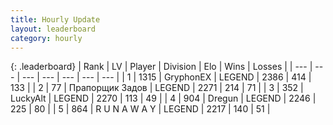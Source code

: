 ```yaml
---
title: Hourly Update
layout: leaderboard
category: hourly
---
```


{: .leaderboard}
| Rank | LV | Player | Division | Elo | Wins | Losses |
| --- | --- | --- | --- | --- | --- | --- |
| <span data-change="0">1</span> | 1315 | <span title="ID: 315148">GryphonEX</span> | LEGEND | <span data-change="0">2386</span> | <span data-change="0">414</span> | <span data-change="0">133</span> |
| <span data-change="0">2</span> | 77 | <span title="ID: 612521">Прапорщик Задов</span> | LEGEND | <span data-change="0">2271</span> | <span data-change="0">214</span> | <span data-change="0">71</span> |
| <span data-change="0">3</span> | 352 | <span title="ID: 512212">LuckyAlt</span> | LEGEND | <span data-change="0">2270</span> | <span data-change="0">113</span> | <span data-change="0">49</span> |
| <span data-change="0">4</span> | 904 | <span title="ID: 337810">Dregun</span> | LEGEND | <span data-change="0">2246</span> | <span data-change="0">225</span> | <span data-change="0">80</span> |
| <span data-change="0">5</span> | 864 | <span title="ID: 66144">R U N A W A Y</span> | LEGEND | <span data-change="0">2217</span> | <span data-change="0">140</span> | <span data-change="0">51</span> |
